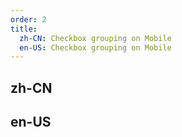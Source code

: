 ```yaml
---
order: 2
title:
  zh-CN: Checkbox grouping on Mobile
  en-US: Checkbox grouping on Mobile
---
```


## zh-CN

## en-US